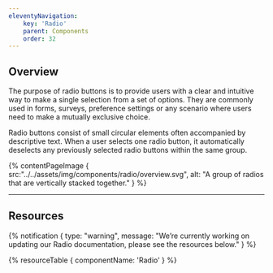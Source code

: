 ```yaml
---
eleventyNavigation:
    key: 'Radio'
    parent: Components
    order: 32
---
```


## Overview
The purpose of radio buttons is to provide users with a clear and intuitive way to make a single selection from a set of options. They are commonly used in forms, surveys, preference settings or any scenario where users need to make a mutually exclusive choice.

Radio buttons consist of small circular elements often accompanied by descriptive text. When a user selects one radio button, it automatically deselects any previously selected radio buttons within the same group.

{% contentPageImage {
    src:"../../assets/img/components/radio/overview.svg",
    alt: "A group of radios that are vertically stacked together."
} %}

---

## Resources

{% notification {
  type: "warning",
  message: "We’re currently working on updating our Radio documentation, please see the resources below."
} %}

{% resourceTable {
    componentName: 'Radio'
} %}
